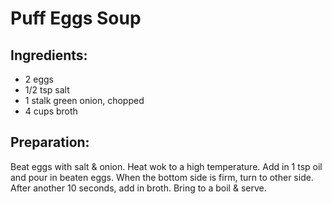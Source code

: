 Puff Eggs Soup
==============

Ingredients:
------------

- 2 eggs
- 1/2 tsp salt
- 1 stalk green onion, chopped
- 4 cups broth

Preparation:
------------

Beat eggs with salt & onion. Heat wok to a high temperature. Add in 1 tsp oil
and pour in beaten eggs. When the bottom side is firm, turn to other side.
After another 10 seconds, add in broth. Bring to a boil & serve.

[source]: Mom
